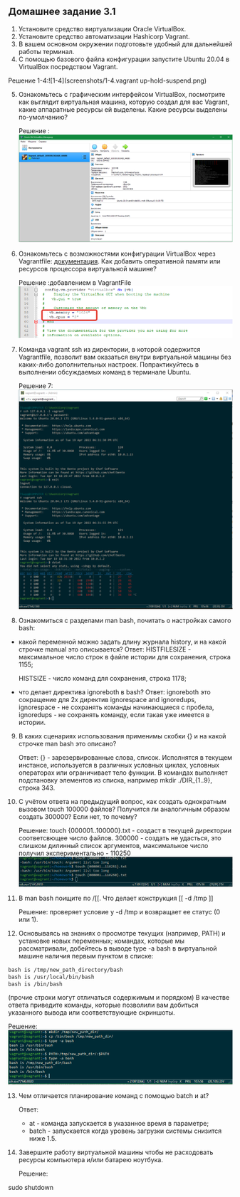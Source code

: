 ## Домашнее задание 3.1
1. Установите средство виртуализации Oracle VirtualBox.
2. Установите средство автоматизации Hashicorp Vagrant.
3. В вашем основном окружении подготовьте удобный для дальнейшей работы терминал.
4. С помощью базового файла конфигурации запустите Ubuntu 20.04 в VirtualBox посредством Vagrant.

Решение 1-4:![1-4](screenshots/1-4.vagrant up-hold-suspend.png)

5. Ознакомьтесь с графическим интерфейсом VirtualBox, посмотрите как выглядит виртуальная машина, которую создал для вас Vagrant, какие аппаратные ресурсы ей выделены. Какие ресурсы выделены по-умолчанию?

    Решение :![5](screenshots/5.system%20resources.png)

6. Ознакомьтесь с возможностями конфигурации VirtualBox через Vagrantfile: [документация](https://www.vagrantup.com/docs/providers/virtualbox/configuration.html). Как добавить оперативной памяти или ресурсов процессора виртуальной машине?

    Решение :добавлением в VagrantFile ![6](screenshots/6.add%20RAM%20or%20CPU%20.png)

8. Команда vagrant ssh из директории, в которой содержится Vagrantfile, позволит вам оказаться внутри виртуальной машины без каких-либо дополнительных настроек. Попрактикуйтесь в выполнении обсуждаемых команд в терминале Ubuntu.

    Решение 7:![7](screenshots/7.ssh.png)

10. Ознакомиться с разделами man bash, почитать о настройках самого bash:

 - какой переменной можно задать длину журнала history, и на какой строчке manual это описывается?
    Ответ: 
    HISTFILESIZE - максимальное число строк в файле истории для сохранения, строка 1155;

    HISTSIZE - число команд для сохранения, строка 1178;

 - что делает директива ignoreboth в bash?
    Ответ: 
   ignoreboth это сокращение для 2х директив ignorespace and ignoredups, 
      ignorespace - не сохранять команды начинающиеся с пробела, ignoredups - не сохранять команду, если такая уже имеется в истории.

9. В каких сценариях использования применимы скобки {} и на какой строчке man bash это описано?
   
    Ответ: {} - зарезервированные слова, список. Исполнятся в текущем инстансе, используется в различных условных циклах, условных операторах или ограничивает тело функции.
В командах выполняет подстановку элементов из списка, например mkdir ./DIR_{1..9}, строка 343.
10. С учётом ответа на предыдущий вопрос, как создать однократным вызовом touch 100000 файлов? Получится ли аналогичным образом создать 300000? Если нет, то почему?

    Решение: touch {000001..100000}.txt - создаст в текущей директории соответсвющее число файлов.
300000 - создать не удасться, это слишком дилинный список аргументов, максимальное число получил экспериментально - 110250
![10.](screenshots/10.mkdir.png)

11. В man bash поищите по /\[\[. Что делает конструкция [[ -d /tmp ]]

    Решение: проверяет условие у -d /tmp и возвращает ее статус (0 или 1).

12. Основываясь на знаниях о просмотре текущих (например, PATH) и установке новых переменных; командах, которые мы рассматривали, добейтесь в выводе type -a bash в виртуальной машине наличия первым пунктом в списке:

```
bash is /tmp/new_path_directory/bash
bash is /usr/local/bin/bash
bash is /bin/bash
```

(прочие строки могут отличаться содержимым и порядком) В качестве ответа приведите команды, которые позволили вам добиться указанного вывода или соответствующие скриншоты.
    
Решение:![12.](screenshots/12.path.png)

13. Чем отличается планирование команд с помощью batch и at?

    Ответ:
    - at - команда запускается в указанное время в параметре;
    - batch - запускается когда уровень загрузки системы снизится ниже 1.5.
 
14. Завершите работу виртуальной машины чтобы не расходовать ресурсы компьютера и/или батарею ноутбука.
    
    Решение:

sudo shutdown